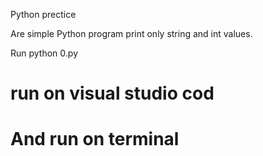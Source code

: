 Python prectice

Are simple Python program print only string and int values.

Run python 0.py
# run on visual studio cod
# And run on terminal
